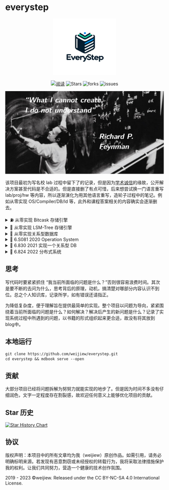 # everystep

<div align="center">
  <a href="https://github.com/weijiew/everystep">
    <img src="theme/logo.jpg" alt="logo" width="200" height="180">
  </a>


[![阅读](https://img.shields.io/badge/阅读-read-brightgreen.svg)](https://everystep.dev/)
![Stars](https://img.shields.io/github/stars/weijiew/everystep)
![forks](https://img.shields.io/github/forks/weijiew/everystep)
![issues](https://img.shields.io/github/issues/weijiew/everystep)

  <img src='theme/images/background-cover_.png' width='800'>

</div>


该项目最初为写名校 lab 过程中留下了的记录，但是因为[学术诚信](http://integrity.mit.edu/)的缘故，公开解决方案甚至代码是不合适的。但是直接删了有点可惜，后来想尝试换一门语言重写 lab/proj/hw 等内容，所以逐渐演化为用其他语言重写，造轮子过程中的笔记。例如从零实现 OS/Compiler/DB/ld 等，此外和课程答案相关的内容确实会逐渐删去。


<details>
    <summary> ⛽ 从零实现 Bitcask 存储引擎 </summary>
    
- Part 1. 一条数据的数据编码解码过程
- Part 2. 如何使用存储引擎？
- Part 3 Set、Get 方法实现
- Part 4 删除逻辑和 Compact 

</details>

<details>
    <summary> 🧊 从零实现 LSM-Tree 存储引擎 </summary>

- Part 1. 总览
- Part 2. 查询、写入过程
- Part 3. 实现
- Part 4. 优化

</details>

<details>
    <summary> 🤖 从零实现关系型数据库</summary>

  - Part 1. 总览
  - Part 2. 实现 Tuple
  - Part 3. 实现 Page
  - Part 4. 实现 HeapFile
  - Part 5. 支持 int 和 string 等数据类型。
  - Part 6. 实现 Catalog

</details>

<details>
    <summary> 🦄 6.S081 2020 Operation System </summary>

  - Part 1. Lab util
  - Part 2. Lab syscall
  - Part 3. 实现 Page
  - Part 4. Lab pgtbl
  - Part 5. Lab trap
  - Part 6. Lab cow
  - Part 7. Lab thread
  - Part 8. Lab lock
  - Part 9. Lab fs
  - Part 10. Lab mmap
  - Part 11. Lab net

</details>

<details>
    <summary> 🎡 6.830 2021 实现一个关系型 DB </summary>

  - Part 1. Lab 1: SimpleDB
  - Part 2. Lab 2: SimpleDB Operators
  - Part 3. Lab 3: Query Optimization
  - Part 4. Lab 4: SimpleDB Transactions
  - Part 5. Lab 5: B+ Tree Index
  - Part 6. Lab 6: Rollback and Recovery

</details>


<details>
    <summary> 🎉 6.824 2022 分布式系统 </summary>
</details>

## 思考

写代码时要紧紧抓住 “我当前所面临的问题是什么？”否则很容易浪费时间。其次是要不断的去问为什么，思考背后的原理，动机，搞清楚对哪部分内容认识不到位。总之个人知识库，记录所学，如有错误还请指正。

为降低复杂度，便于理解旨在提供最简单的实现。整个项目以问题为导向，紧紧围绕着当前所面临的问题是什么？如何解决？解决后产生的新问题是什么？记录了实现系统过程中所遇到的问题，以书籍的形式组织起来更合适，故没有将其放到blog中。

## 本地运行

```
git clone https://github.com/weijiew/everystep.git
cd everystep && mdbook serve --open
```

## 贡献

大部分项目已经将问题拆解为努努力就能实现的地步了。但是因为时间不多没有仔细润色，文字一定程度存在割裂感，故欢迎任何意义上能够优化项目的贡献。

## Star 历史

[![Star History Chart](https://api.star-history.com/svg?repos=weijiew/everystep&type=Date)](https://star-history.com/#weijiew/everystep&Date)

## 协议

版权声明：本项目中的所有文章均为我（weijiew）原创作品。如需引用，请务必明确标明来源。若发现有恶意剽窃或未经授权的转载行为，我将采取法律措施保护我的权利。让我们共同努力，营造一个健康的技术创作氛围。

2019 - 2023 ©weijiew. Released under the CC BY-NC-SA 4.0 International License.
